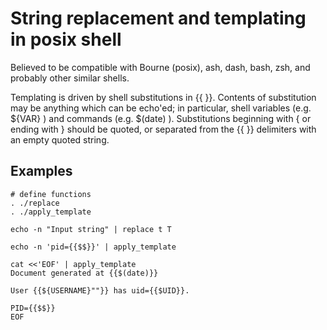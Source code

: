 # String replacement and templating in posix shell

Believed to be compatible with Bourne (posix), ash, dash, bash, zsh, and probably other similar shells.

Templating is driven by shell substitutions in {{ }}. Contents of substitution may be anything which can be echo'ed;
in particular, shell variables (e.g. ${VAR} ) and commands (e.g. $(date) ). Substitutions beginning with { or ending with }
should be quoted, or separated from the {{ }} delimiters with an empty quoted string.

## Examples

    # define functions
    . ./replace
    . ./apply_template

    echo -n "Input string" | replace t T
    
    echo -n 'pid={{$$}}' | apply_template
    
    cat <<'EOF' | apply_template
    Document generated at {{$(date)}}

    User {{${USERNAME}""}} has uid={{$UID}}.

    PID={{$$}}
    EOF

